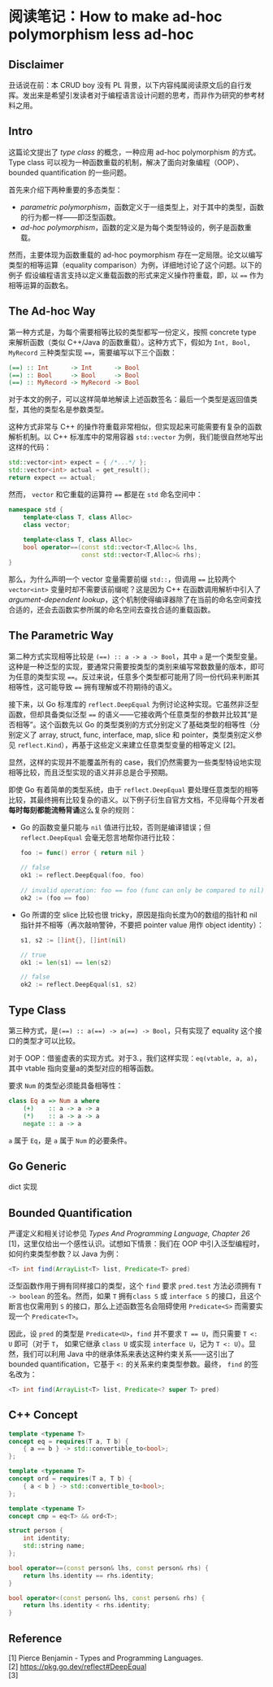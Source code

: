 # 阅读笔记：How to make ad-hoc polymorphism less ad-hoc

## Disclaimer

丑话说在前：本 CRUD boy 没有 PL 背景，以下内容纯属阅读原文后的自行发挥。发出来是希望引发读者对于编程语言设计问题的思考，而非作为研究的参考材料之用。

## Intro

这篇论文提出了 *type class* 的概念，一种应用 ad-hoc polymorphism 的方式。Type class 可以视为一种函数重载的机制，解决了面向对象编程（OOP）、bounded quantification 的一些问题。

首先来介绍下两种重要的多态类型：

- *parametric polymorphism*，函数定义于一组类型上，对于其中的类型，函数的行为都一样——即泛型函数。
- *ad-hoc polymorphism*，函数的定义是为每个类型特设的，例子是函数重载。

 然而，主要体现为函数重载的 ad-hoc poymorphism 存在一定局限。论文以编写类型的相等运算（equality comparison）为例，详细地讨论了这个问题。以下的例子 假设编程语言支持以定义重载函数的形式来定义操作符重载，即，以 `==`  作为相等运算的函数名。

## The Ad-hoc Way

第一种方式是，为每个需要相等比较的类型都写一份定义，按照 concrete type 来解析函数（类似 C++/Java 的函数重载）。这种方式下，假如为 `Int, Bool, MyRecord` 三种类型实现 `==`，需要编写以下三个函数：

```haskell
(==) :: Int      -> Int      -> Bool
(==) :: Bool     -> Bool     -> Bool
(==) :: MyRecord -> MyRecord -> Bool
```

对于本文的例子，可以这样简单地解读上述函数签名：最后一个类型是返回值类型，其他的类型名是参数类型。

这种方式非常与 C++ 的操作符重载非常相似，但实现起来可能需要有复杂的函数解析机制。以 C++ 标准库中的常用容器 `std::vector` 为例，我们能很自然地写出这样的代码：

```c++
std::vector<int> expect = { /*...*/ };
std::vector<int> actual = get_result();
return expect == actual;
```

然而， `vector` 和它重载的运算符 `==` 都是在 `std` 命名空间中：

```c++
namespace std {
    template<class T, class Alloc> 
    class vector;
    
    template<class T, class Alloc>
	bool operator==(const std::vector<T,Alloc>& lhs,
                    const std::vector<T,Alloc>& rhs);
}
```

那么，为什么声明一个 vector 变量需要前缀 `std::`，但调用 `==` 比较两个 `vector<int>` 变量时却不需要该前缀呢？这是因为 C++ 在函数调用解析中引入了 *argument-dependent lookup*，这个机制使得编译器除了在当前的命名空间查找合适的，还会去函数实参所属的命名空间去查找合适的重载函数。

## The Parametric Way

第二种方式实现相等比较是 `(==) :: a -> a -> Bool`，其中 `a` 是一个类型变量。这种是一种泛型的实现，要通常只需要按类型的类别来编写常数数量的版本，即可为任意的类型实现 `==`。反过来说，任意多个类型都可能用了同一份代码来判断其相等性，这可能导致 `==` 拥有理解或不符期待的语义。

接下来，以 Go 标准库的 `reflect.DeepEqual` 为例讨论这种实现。它虽然非泛型函数，但却具备类似泛型 `==` 的语义——它接收两个任意类型的参数并比较其“是否相等”。这个函数先以 Go 的类型类别的方式分别定义了基础类型的相等性（分别定义了 array, struct, func, interface, map, slice 和 pointer，类型类别定义参见 `reflect.Kind`），再基于这些定义来建立任意类型变量的相等定义 [2]。

显然，这样的实现并不能覆盖所有的 case，我们仍然需要为一些类型特设地实现相等比较，而且泛型实现的语义并非总是合乎预期。

即使 Go 有着简单的类型系统，由于 `reflect.DeepEqual` 要处理任意类型的相等比较，其最终拥有比较复杂的语义。以下例子衍生自官方文档，不见得每个开发者**每时每刻都能流畅背诵**这么复杂的规则：

- Go 的函数变量只能与 `nil` 值进行比较，否则是编译错误；但 `reflect.DeepEqual` 会毫无怨言地帮你进行比较：

  ```go
  foo := func() error { return nil }
      
  // false
  ok1 := reflect.DeepEqual(foo, foo)
      
  // invalid operation: foo == foo (func can only be compared to nil)
  ok2 := (foo == foo)
  ```
  
- Go 所谓的空 slice 比较也很 tricky，原因是指向长度为0的数组的指针和 nil 指针并不相等（再次敲响警钟，不要把 pointer value 用作 object identity）：

  ```go
  s1, s2 := []int{}, []int(nil)
  
  // true
  ok1 := len(s1) == len(s2)
  
  // false
  ok2 := reflect.DeepEqual(s1, s2)
  ```

## Type Class

第三种方式，是`(==) :: a(==) -> a(==) -> Bool`，只有实现了 equality 这个接口的类型才可以比较。

对于 OOP：借鉴虚表的实现方式。对于3.，我们这样实现：`eq(vtable, a, a)`，其中 vtable 指向变量a的类型对应的相等函数。

要求 `Num` 的类型必须能具备相等性：

```haskell
class Eq a => Num a where 
	(+)    :: a -> a -> a
	(*)    :: a -> a -> a
	negate :: a -> a
```

`a` 属于 `Eq`，是 `a` 属于 `Num` 的必要条件。

## Go Generic

dict 实现

## Bounded Quantification

严谨定义和相关讨论参见 *Types And Programming Language, Chapter 26* [1]，这里仅给出一个感性认识。试想如下情景：我们在 OOP 中引入泛型编程时，如何约束类型参数？以 Java 为例：

```Java
<T> int find(ArrayList<T> list, Predicate<T> pred)
```

泛型函数作用于拥有同样接口的类型，这个 `find` 要求 `pred.test` 方法必须拥有 `T -> boolean` 的签名。然而，如果 `T` 拥有`class S` 或  `interface S` 的接口，且这个断言也仅需用到 `S` 的接口，那么上述函数签名会阻碍使用 `Predicate<S>` 而需要实现一个 `Predicate<T>`。

因此，设 `pred` 的类型是 `Predicate<U>`，`find`  并不要求 `T == U`，而只需要 `T <: U` 即可（对于 `T`， 如果它继承 `class U` 或实现 `interface U`，记为 `T <: U`）。显然，我们可以利用 Java 中的继承体系来表达这种约束关系——这引出了 bounded quantification，它基于 `<:` 的关系来约束类型参数。最终， `find` 的签名改为：

```java
<T> int find(ArrayList<T> list, Predicate<? super T> pred)
```

## 

## C++ Concept

```c++
template <typename T>
concept eq = requires(T a, T b) {
    { a == b } -> std::convertible_to<bool>;
};

template <typename T>
concept ord = requires(T a, T b) {
    { a < b } -> std::convertible_to<bool>;
};

template <typename T>
concept cmp = eq<T> && ord<T>;

struct person {
    int identity;
    std::string name;
};

bool operator==(const person& lhs, const person& rhs) {
    return lhs.identity == rhs.identity;
}

bool operator<(const person& lhs, const person& rhs) {
    return lhs.identity < rhs.identity;
}
```

## Reference

[1] Pierce Benjamin - Types and Programming Languages.<br/>[2] https://pkg.go.dev/reflect#DeepEqual<br/>[3]
